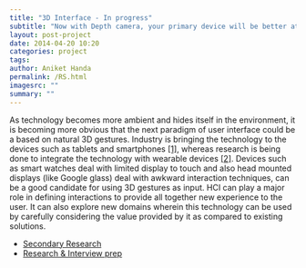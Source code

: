 ```yaml
---
title: "3D Interface - In progress"
subtitle: "Now with Depth camera, your primary device will be better at sensing its surroundings. Can we create a more immersive content consumption medium using this technology?"
layout: post-project
date: 2014-04-20 10:20
categories: project
tags:
author: Aniket Handa
permalink: /RS.html
imagesrc: ""
summary: ""
---
```

As technology becomes more ambient and hides itself in the environment, it is becoming more obvious that the next paradigm of user interface could be a based on natural 3D gestures. Industry is bringing the technology to the devices such as tablets and smartphones [[1]](http://www.theverge.com/2014/1/6/5281120/kinect-like-cameras-are-coming-to-your-next-laptop-or-tablet), whereas research is being done to integrate the technology with wearable devices [[2]](http://dl.acm.org/citation.cfm?id=2502042). Devices such as smart watches deal with limited display to touch and also head mounted displays (like Google glass) deal with awkward interaction techniques, can be a good candidate for using 3D gestures as input. HCI can play a major role in defining interactions to provide all together new experience to the user. It can also explore new domains wherein this technology can be used by carefully considering the value provided by it as compared to existing solutions.

* [Secondary Research](/RS/post1.html)
* [Research & Interview prep](/RS/post2.html)

			